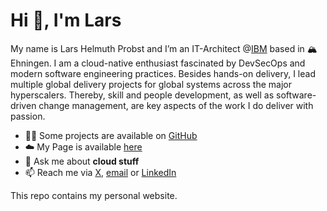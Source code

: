 # Hi 👋, I'm Lars

My name is Lars Helmuth Probst and I’m an IT-Architect @[IBM](https://www.ibm.com) based in 🏔Ehningen. I am a cloud-native enthusiast fascinated by DevSecOps and modern software engineering practices. Besides hands-on delivery, I lead multiple global delivery projects for global systems across the major hyperscalers. Thereby, skill and people development, as well as software-driven change management, are key aspects of the work I do deliver with passion.

- 👨‍💻 Some projects are available on [GitHub](https://github.com/Alienuser?tab=repositories)
- ☁️ My Page is available [here](https://larsprobst.dev)
- 💬 Ask me about ****cloud stuff****
- 📫 Reach me via [X](https://twitter.com/LarsHProbst), [email](mailto:lars@famprobst.de) or [LinkedIn](https://www.linkedin.com/in/larshprobst)

This repo contains my personal website.